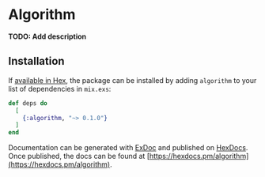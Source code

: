 # Algorithm

**TODO: Add description**

## Installation

If [available in Hex](https://hex.pm/docs/publish), the package can be installed
by adding `algorithm` to your list of dependencies in `mix.exs`:

```elixir
def deps do
  [
    {:algorithm, "~> 0.1.0"}
  ]
end
```

Documentation can be generated with [ExDoc](https://github.com/elixir-lang/ex_doc)
and published on [HexDocs](https://hexdocs.pm). Once published, the docs can
be found at [https://hexdocs.pm/algorithm](https://hexdocs.pm/algorithm).

